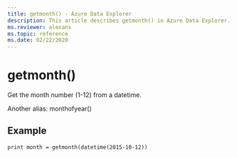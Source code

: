 ```yaml
---
title: getmonth() - Azure Data Explorer
description: This article describes getmonth() in Azure Data Explorer.
ms.reviewer: alexans
ms.topic: reference
ms.date: 02/22/2020
---
```

# getmonth()

Get the month number (1-12) from a datetime.

Another alias: monthofyear()

## Example

<!-- csl: https://help.kusto.windows.net/Samples -->
```kusto
print month = getmonth(datetime(2015-10-12))
```
